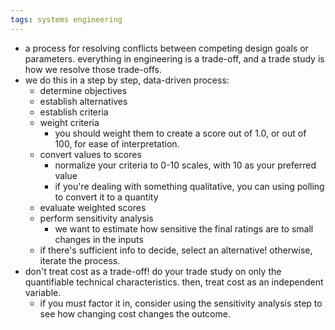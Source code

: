 ```yaml
---
tags: systems engineering
---
```


- a process for resolving conflicts between competing design goals or parameters. everything in engineering is a trade-off, and a trade study is how we resolve those trade-offs.
- we do this in a step by step, data-driven process:
	- determine objectives
	- establish alternatives
	- establish criteria
	- weight criteria
		- you should weight them to create a score out of 1.0, or out of 100, for ease of interpretation.
	- convert values to scores
		- normalize your criteria to 0-10 scales, with 10 as your preferred value
		- if you're dealing with something qualitative, you can using polling to convert it to a quantity
	- evaluate weighted scores
	- perform sensitivity analysis
		- we want to estimate how sensitive the final ratings are to small changes in the inputs
	- if there's sufficient info to decide, select an alternative! otherwise, iterate the process.
- don't treat cost as a trade-off! do your trade study on only the quantifiable technical characteristics. then, treat cost as an independent variable.
	- if you *must* factor it in, consider using the sensitivity analysis step to see how changing cost changes the outcome.